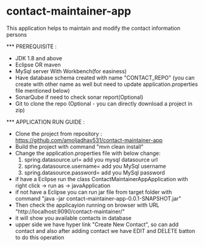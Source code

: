# contact-maintainer-app
This application helps to maintain and modify the contact information persons

*** PREREQUISITE :

- JDK 1.8 and above
- Eclipse OR maven
- MySql server With Workbench(for easiness)
- Have database schema created with name "CONTACT_REPO" (you can create with other name as well but need to update application.properties file mentioned below)
- SonarQube if need to check sonar report(Optional)
- Git to clone the repo (Optional - you can directly download a project in zip)


*** APPLICATION RUN GUIDE :

- Clone the project from repository : https://github.com/amoljadhav531/contact-maintainer-app
- Build the project with command "mvn clean install"
- Change the application.properties file with below change:
     1. spring.datasource.url= add you mysql datasource url
     2. spring.datasource.username= add you MySql username
     3. spring.datasource.password= add you MySql password
- if have a Eclipse run the class ContactMaintainerAppApplication with right click -> run as -> javaApplication
- if not have a Eclipse you can run jar file from target folder with command "java -jar contact-maintainer-app-0.0.1-SNAPSHOT.jar"
- Then check the applicayion running on browser with URL "http://localhost:9090/contact-maintainer/"
- it will show you available contacts in database
- upper side we have hyper link "Create New Contact", so can add contact and also after adding contact we have EDIT and DELETE batton to do this operation

